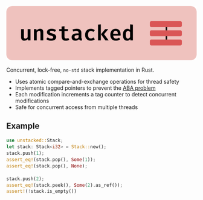 <p align="center">
    <img src="assets/banner.png" alt="unstacked banner" />
</p>

Concurrent, lock-free, `no-std` stack implementation in Rust.

- Uses atomic compare-and-exchange operations for thread safety
- Implements tagged pointers to prevent the [ABA problem](https://en.wikipedia.org/wiki/ABA_problem)
- Each modification increments a tag counter to detect concurrent modifications
- Safe for concurrent access from multiple threads

## Example

```rust
use unstacked::Stack;
let stack: Stack<i32> = Stack::new();
stack.push(1);
assert_eq!(stack.pop(), Some(1));
assert_eq!(stack.pop(), None);

stack.push(2);
assert_eq!(stack.peek(), Some(2).as_ref());
assert!(!stack.is_empty())
```
